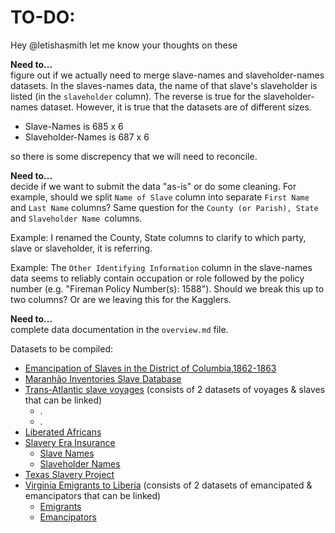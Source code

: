 # TO-DO:

Hey @letishasmith let me know your thoughts on these

__Need to...__\
figure out if we actually need to merge slave-names and slaveholder-names datasets.
In the slaves-names data, the name of that slave's slaveholder is listed (in the `slaveholder` column). The reverse is true for the slaveholder-names dataset. However, it is true that the datasets are of different sizes. 

+ Slave-Names is 685 x 6
+ Slaveholder-Names is 687 x 6

so there is some discrepency that we will need to reconcile.

__Need to...__\
decide if we want to submit the data "as-is" or do some cleaning. For example, should we split `Name of Slave` column into separate `First Name` and `Last Name` columns? Same question for the `County (or Parish), State` and `Slaveholder Name `columns.

Example: I renamed the County, State columns to clarify to which party, slave or slaveholder, it is referring.

Example: The `Other Identifying Information` column in the slave-names data seems to reliably contain occupation or role followed by the policy number (e.g. "Fireman Policy Number(s): 1588"). Should we break this up to two columns? Or are we leaving this for the Kagglers.

__Need to...__\
complete data documentation in the `overview.md` file.


Datasets to be compiled:

+ [Emancipation of Slaves in the District of Columbia,1862-1863](https://ccharity.com/contents/emancipation-of-slaves-in-the-district-of-columbia-1862-1863/)
+ [Maranhão Inventories Slave Database](http://slavebiographies.org/databases.php)
+ [Trans-Atlantic slave voyages](http://www.slavevoyages.org/voyage/download) (consists of 2 datasets of voyages & slaves that can be linked)
	+ .
	+ .
+ [Liberated Africans](http://www.african-origins.org/african-data/)
+ [Slavery Era Insurance](http://www.insurance.ca.gov/01-consumers/150-other-prog/10-seir/)
	+ [Slave Names](http://www.insurance.ca.gov/01-consumers/150-other-prog/10-seir/slave-names.cfm)
	+ [Slaveholder Names](http://www.insurance.ca.gov/01-consumers/150-other-prog/10-seir/slaveholder-names.cfm)
+ [Texas Slavery Project](http://www.texasslaveryproject.org/database/list.php?begin_year=1837&end_year=1845&amount=&amount_number=&pop_value=&amount2=&amount_number2=&pop_value2=&include_estimated_data=1)
+ [Virginia Emigrants to Liberia](http://www.vcdh.virginia.edu/liberia/index.php?page=Home) (consists of 2 datasets of emancipated & emancipators that can be linked)
	+ [Emigrants](http://www.vcdh.virginia.edu/liberia/index.php?page=Resources&section=Search%20Emigrants&result=yes)
	+ [Emancipators](http://www.vcdh.virginia.edu/liberia/index.php?page=Resources&section=Search%20Emancipators&result=yes)
